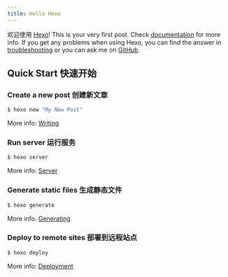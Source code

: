 ```yaml
---
title: Hello Hexo
---
```

欢迎使用 [Hexo](https://hexo.io/)! This is your very first post. Check [documentation](https://hexo.io/docs/) for more info. If you get any problems when using Hexo, you can find the answer in [troubleshooting](https://hexo.io/docs/troubleshooting.html) or you can ask me on [GitHub](https://github.com/hexojs/hexo/issues).

## Quick Start 快速开始

### Create a new post 创建新文章

``` bash
$ hexo new "My New Post"
```

More info: [Writing](https://hexo.io/docs/writing.html)

### Run server 运行服务

``` bash
$ hexo server
```

More info: [Server](https://hexo.io/docs/server.html)

### Generate static files 生成静态文件

``` bash
$ hexo generate
```

More info: [Generating](https://hexo.io/docs/generating.html)

### Deploy to remote sites 部署到远程站点

``` bash
$ hexo deploy
```

More info: [Deployment](https://hexo.io/docs/one-command-deployment.html)
